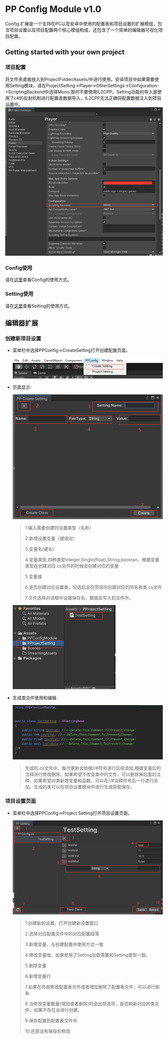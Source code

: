 # PP Config Module v1.0

Config 扩展是一个支持在PC以及安卓中使用的配置表和项目设置的扩展模组，包含项目设置以及项目配置两个核心模组构成，还包含了一个简单的编辑器可视化项目配置。

## Getting started with your own project

### 项目配置

将文件夹直接放入到ProjectFolder/Assets/中进行使用。安卓项目中如果需要使用Setting模块，请在ProjectSetting->Player->OtherSettings->Configuration->ScriptingBackend中选择Mono,暂时不要使用IL2CPP。Setting功能的导入是使用了c#的反射机制进行配置表数据导入，IL2CPP无法正确将配置数据注入到项目设置中。
![节点](PPConfigModule/MDRes/ProjectSetting.png)

### Config使用

请在[这里](PPConfigModule/ConfigCore/README.md)查看Config的使用方式。

### Setting使用

请在[这里](PPConfigModule/SettingCore/README.md)查看Setting的使用方式。

## 编辑器扩展

### 创建新项目设置

+ 菜单栏中选择PPConfig->CreateSetting打开创建配置页面。

    ![节点](PPConfigModule/MDRes/CreateNewSetting.png)

+ 页面显示:

    ![节点](PPConfigModule/MDRes/CreateNewSettingPage.png)

    >1.输入需要创建的设置类型（名称）
    >
    >2.新增设置变量（键值对）
    >
    >3.变量名(键名)
    >
    >4.变量类型,四种类型Integer,Single(float),String,boolean，根据变量类型在创建对应.cs文件的时候会创建对应的变量
    >
    >5.变量值
    >
    >6.是否创建对应设置类，勾选后会在项目内创建对应的同名称类.cs文件
    >
    >7.文件选择对话框中设置保存名，数据会写入到文件中。

    ![节点](PPConfigModule/MDRes/TestSetting.png)

+ 生成类文件使用和编辑

  ![节点](PPConfigModule/MDRes/SettingClass.png)

  >生成的.cs文件中，每次更新会依据//#符号进行后续添加,根据变量后的注释进行修改删除。如果希望不改变类中的文件，可以删除掉后面的注释，如果希望对类新增变量和函数，可以在//#注释符号后一行进行添加。生成的类可以在项目设置模块中进行生成获取保存。

### 项目设置页面

+ 菜单栏中选择PPConfig->Project Setting打开项目设置页面。

    ![节点](PPConfigModule/MDRes/PPSetting.png)

    >1.创建新的设置，打开创建新设置窗口
    >
    >2.选择对应配置文件中的对应配置段落
    >
    >3.新增变量，与创建配置中使用方式一致
    >
    >4.修改变量值，如果使用了Setting加载需要和Setting类型一致。
    >
    >5.删除变量
    >
    >6.新增变量行
    >
    >7.如果在外部修改配置表文件或者增加删除了配置表文件，可以进行刷新
    >
    >8.当修改变量数量(增加或者删除)时会出现选项，是否刷新对应的类文件，如果不存在会进行创建。
    >
    >9.保存配置到配置表文件中
    >
    >10.还原没有保存的修改
